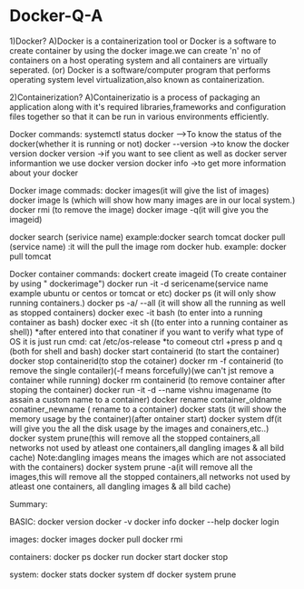 # Docker-Q-A

1)Docker?
A)Docker is a containerization tool or Docker is a software to create  container by using the docker image.we can create 'n' no of containers on a host operating system and all containers are virtually seperated. (or)
Docker is a software/computer program that performs operating system level virtualization,also known as containerization.

2)Containerization?
A)Containerizatio is a process of packaging an application along with it's required libraries,frameworks and configuration files together so that it can be run in various environments efficiently.


Docker commands:
systemctl status docker -->To know the status of the docker(whether it is running or not)
docker --version ->to know the docker version
docker version  ->if you want to see client as well as docker server informantion we use docker version
docker info ->to get more information about your docker

Docker image commads:
docker images(it will give the list of images)
docker image ls  (which will show how many images are in our local system.)
docker rmi <imageid> (to remove the image)
docker image -q(it will give you the imageid) 

docker search (serivice name) 
example:docker search tomcat
docker pull (service name) :it will the pull the image rom docker hub. 
example: docker pull tomcat

Docker container commands:
dockert create imageid   (To create container by using " dockerimage")
docker run -it -d sericename(service name example ubuntu or centos or tomcat or etc)
docker ps (it will only show running containers.)
docker ps -a/ --all (it will show all the running as well as stopped containers)
docker exec -it <container id> bash (to enter into a  running container as bash)
docker exec -it <container id> sh   ((to enter into a  running container as shell))
 *after entered into that conatiner if you want to verify what type of OS it is just run cmd: cat /etc/os-release
 *to comeout ctrl +press p and q (both for shell and bash)
docker start containerid (to start the container)
docker stop containerid(to stop the cotainer)
docker rm -f containerid (to remove the single contailer)(-f means forcefully)(we can't jst remove a container while running)
docker rm  containerid (to remove container after stoping the container)
docker run -it -d --name vishnu imagename (to assain a custom name to a container)
docker rename container_oldname conatiner_newname ( rename to a container)
docker stats (it will show the memory usage by the container)(after ontainer start)
docker system df(it will give you the all the  disk usage by the images and conainers,etc..)
docker system prune(this will remove all the stopped containers,all networks not used by atleast one containers,all dangling images & all bild cache)
Note:dangling images means the images which are not associated with the containers)
docker system prune -a(it will remove all the images,this will remove all the stopped containers,all networks not used by atleast one containers,
all dangling images & all bild cache)
  
Summary:

BASIC:
docker version
docker -v
docker info
docker --help
docker login

images:
docker images
docker pull
docker rmi

containers:
docker ps
docker run
docker start
docker stop

system:
docker stats
docker system df
docker system prune
